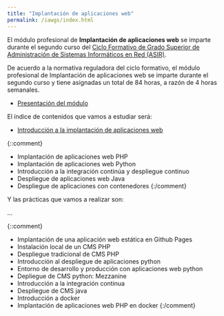 ```yaml
---
title: "Implantación de aplicaciones web"
permalink: /iawgs/index.html
---
```


El módulo profesional de **Implantación de aplicaciones web** se imparte durante el segundo curso del [Ciclo Formativo de Grado Superior de Administración de Sistemas Informáticos en Red (ASIR)](http://www.aapri.es/curriculo/fp/asir).

De acuerdo a la normativa reguladora del ciclo formativo, el módulo profesional de Implantación de aplicaciones web se imparte durante el segundo curso y tiene asignadas un total de 84 horas, a razón de 4 horas semanales.

* [Presentación del módulo](http://josedom24.github.io/mod/iaw/presentacion#/)

El índice de contenidos que vamos a estudiar será:

* [Introducción a la implantación de aplicaciones web](u01)

{::comment}
* Implantación de aplicaciones web PHP
* Implantación de aplicaciones web Python
* Introducción a la integración continúa y despliegue continuo
* Despliegue de aplicaciones web Java
* Despliegue de aplicaciones con contenedores
{:/comment}

Y las prácticas que vamos a realizar son:

...

{::comment}
* Implantación de una aplicación web estática en Github Pages
* Instalación local de un CMS PHP
* Despliegue tradicional de CMS PHP
* Introducción al despliegue de aplicaciones python
* Entorno de desarrollo y producción con aplicaciones web python
* Depliegue de CMS python: Mezzanine
* Introducción a la integración continua
* Despliegue de CMS java
* Introducción a docker
* Implantación de aplicaciones web PHP en docker
{:/comment}

